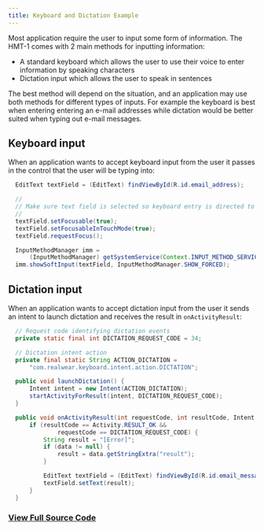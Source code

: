 ```yaml
---
title: Keyboard and Dictation Example
---
```


Most application require the user to input some form of information. The HMT-1 comes with 2 main methods for inputting information:

* A standard keyboard which allows the user to use their voice to enter information by speaking characters
* Dictation input which allows the user to speak in sentences

The best method will depend on the situation, and an application may use both methods for different types of inputs. For example the keyboard is best when entering entering an e-mail addresses while dictation would be better suited when typing out e-mail messages.

## Keyboard input

When an application wants to accept keyboard input from the user it passes in the control that the user will be typing into:

```java
  EditText textField = (EditText) findViewById(R.id.email_address);

  //
  // Make sure text field is selected so keyboard entry is directed to it
  //
  textField.setFocusable(true);
  textField.setFocusableInTouchMode(true);
  textField.requestFocus();

  InputMethodManager imm =
      (InputMethodManager) getSystemService(Context.INPUT_METHOD_SERVICE);
  imm.showSoftInput(textField, InputMethodManager.SHOW_FORCED);
```

## Dictation input

When an application wants to accept dictation input from the user it sends an intent to launch dictation and receives the result in `onActivityResult`:

```java
  // Request code identifying dictation events
  private static final int DICTATION_REQUEST_CODE = 34;

  // Dictation intent action
  private final static String ACTION_DICTATION =
      "com.realwear.keyboard.intent.action.DICTATION";

  public void launchDictation() {
      Intent intent = new Intent(ACTION_DICTATION);
      startActivityForResult(intent, DICTATION_REQUEST_CODE);
  }

  public void onActivityResult(int requestCode, int resultCode, Intent data) {
      if (resultCode == Activity.RESULT_OK &&
              requestCode == DICTATION_REQUEST_CODE) {
          String result = "[Error]";
          if (data != null) {
              result = data.getStringExtra("result");
          }

          EditText textField = (EditText) findViewById(R.id.email_message);
          textField.setText(result);
      }
  }
```

### [View Full Source Code](https://github.com/realwear/Developer-Examples/blob/master/hmt1developerexamples/src/main/java/com/realwear/hmt1developerexamples/DictationActivity.java)